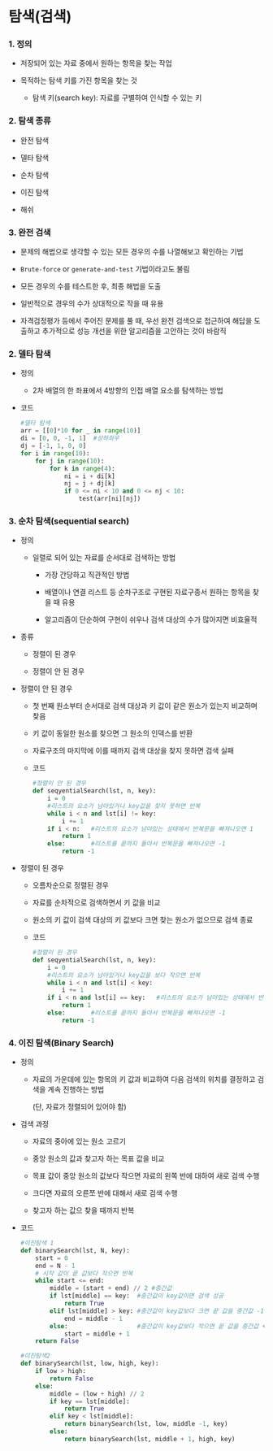 # 탐색(검색)

### 1. 정의

- 저장되어 있는 자료 중에서 원하는 항목을 찾는 작업

- 목적하는 탐색 키를 가진 항목을 찾는 것
  
  - 탐색 키(search key): 자료를 구별하여 인식할 수 있는 키

### 2. 탐색 종류

- 완전 탐색

- 델타 탐색

- 순차 탐색

- 이진 탐색

- 해쉬

### 3. 완전 검색

- 문제의 해법으로 생각할 수 있는 모든 경우의 수를 나열해보고 확인하는 기법

- `Brute-force` or `generate-and-test` 기법이라고도 불림

- 모든 경우의 수를 테스트한 후, 최종 해법을 도출

- 일반적으로 경우의 수가 상대적으로 작을 때 유용

- 자격검정평가 등에서 주어진 문제를 풀 때, 우선 완전 검색으로 접근하여 해답을 도출하고 추가적으로 성능 개선을 위한 알고리즘을 고안하는 것이 바람직

### 2. 델타 탐색

- 정의
  
  - 2차 배열의 한 좌표에서 4방향의 인접 배열 요소를 탐색하는 방법

- 코드
  
  ```python
  #델타 탐색
  arr = [[0]*10 for _ in range(10)]
  di = [0, 0, -1, 1]  #상하좌우
  dj = [-1, 1, 0, 0]
  for i in range(10):
      for j in range(10):
          for k in range(4):
              ni = i + di[k]
              nj = j + dj[k]
              if 0 <= ni < 10 and 0 <= nj < 10:
                  test(arr[ni][nj])
  ```

### 3. 순차 탐색(sequential search)

- 정의
  
  - 일렬로 되어 있는 자료를 순서대로 검색하는 방법
    
    - 가장 간당하고 직관적인 방법
    
    - 배열이나 연결 리스트 등 순차구조로 구현된 자료구종서 원하는 항목을 찾을 때 유용
    
    - 알고리즘이 단순하여 구현이 쉬우나 검색 대상의 수가 많아지면 비효율적

- 종류
  
  - 정렬이 된 경우
  
  - 정렬이 안 된 경우

- 정렬이 안 된 경우
  
  - 첫 번째 원소부터 순서대로 검색 대상과 키 값이 같은 원소가 있는지 비교하며 찾음
  
  - 키 값이 동일한 원소를 찾으면 그 원소의 인덱스를 반환
  
  - 자료구조의 마지막에 이를 때까지 검색 대상을 찾지 못하면 검색 실패
  
  - 코드
    
    ```python
    #정렬이 안 된 경우
    def seqyentialSearch(lst, n, key):
        i = 0
        #리스트의 요소가 남아있거나 key값을 찾지 못하면 반복
        while i < n and lst[i] != key:  
            i += 1
        if i < n:   #리스트의 요소가 남아있는 상태에서 반복문을 빠져나오면 1
            return 1
        else:       #리스트를 끝까지 돌아서 반복문을 빠져나오면 -1
            return -1
    ```

- 정렬이 된 경우
  
  - 오름차순으로 정렬된 경우
  
  - 자료를 순차적으로 검색하면서 키 값을 비교
  
  - 원소의 키 값이 검색 대상의 키 값보다 크면 찾는 원소가 없으므로 검색 종료
  
  - 코드
    
    ```python
    #정렬이 된 경우
    def seqyentialSearch(lst, n, key):
        i = 0
        #리스트의 요소가 남아있거나 key값을 보다 작으면 반복
        while i < n and lst[i] < key:  
            i += 1
        if i < n and lst[i] == key:   #리스트의 요소가 남아있는 상태에서 반복문을 나오고 key값을 찾은 경우
            return 1
        else:       #리스트를 끝까지 돌아서 반복문을 빠져나오면 -1
            return -1
    ```



### 4. 이진 탐색(Binary Search)

- 정의 
  
  - 자료의 가운데에 있는 항목의 키 값과 비교하여 다음 검색의 위치를 결정하고 검색을 계속 진행하는 방법
    
    (단, 자료가 정렬되어 있어야 함)

- 검색 과정
  
  - 자료의 중아에 있는 원소 고르기
  
  - 중앙 원소의 값과 찾고자 하는 목표 값을 비교
  
  - 목표 값이 중앙 원소의 값보다 작으면 자료의 왼쪽 반에 대하여 새로 검색 수행
  
  - 크다면 자료의 오른쪼 반에 대해서 새로 검색 수행
  
  - 찾고자 하는 값으 찾을 때까지 반복

- 코드
  
  ```python
  #이진탐색 1
  def binarySearch(lst, N, key):
      start = 0
      end = N - 1
      # 시작 값이 끝 값보다 작으면 반복
      while start <= end: 
          middle = (start + end) // 2 #중간값
          if lst[middle] == key:  #중간값이 key값이면 검색 성공
              return True
          elif lst[middle] > key: #중간값이 key값보다 크면 끝 값을 중간값 -1
              end = middle - 1
          else:                   #중간값이 key값보다 작으면 끝 값을 중간값 +1
              start = middle + 1
      return False
  ```
  
  ```python
  #이진탐색2
  def binarySearch(lst, low, high, key):
      if low > high:
          return False
      else:
          middle = (low + high) // 2
          if key == lst[middle]:
              return True
          elif key < lst[middle]:
              return binarySearch(lst, low, middle -1, key)
          else:
              return binarySearch(lst, middle + 1, high, key)
  ```
  
  
